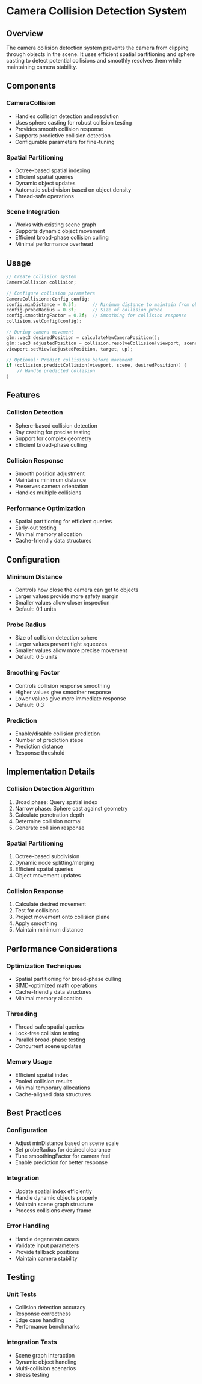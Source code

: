 # Camera Collision Detection System

## Overview
The camera collision detection system prevents the camera from clipping through objects in the scene. It uses efficient spatial partitioning and sphere casting to detect potential collisions and smoothly resolves them while maintaining camera stability.

## Components

### CameraCollision
- Handles collision detection and resolution
- Uses sphere casting for robust collision testing
- Provides smooth collision response
- Supports predictive collision detection
- Configurable parameters for fine-tuning

### Spatial Partitioning
- Octree-based spatial indexing
- Efficient spatial queries
- Dynamic object updates
- Automatic subdivision based on object density
- Thread-safe operations

### Scene Integration
- Works with existing scene graph
- Supports dynamic object movement
- Efficient broad-phase collision culling
- Minimal performance overhead

## Usage

```cpp
// Create collision system
CameraCollision collision;

// Configure collision parameters
CameraCollision::Config config;
config.minDistance = 0.5f;      // Minimum distance to maintain from objects
config.probeRadius = 0.3f;      // Size of collision probe
config.smoothingFactor = 0.3f;  // Smoothing for collision response
collision.setConfig(config);

// During camera movement
glm::vec3 desiredPosition = calculateNewCameraPosition();
glm::vec3 adjustedPosition = collision.resolveCollision(viewport, scene, desiredPosition);
viewport.setView(adjustedPosition, target, up);

// Optional: Predict collisions before movement
if (collision.predictCollision(viewport, scene, desiredPosition)) {
    // Handle predicted collision
}
```

## Features

### Collision Detection
- Sphere-based collision detection
- Ray casting for precise testing
- Support for complex geometry
- Efficient broad-phase culling

### Collision Response
- Smooth position adjustment
- Maintains minimum distance
- Preserves camera orientation
- Handles multiple collisions

### Performance Optimization
- Spatial partitioning for efficient queries
- Early-out testing
- Minimal memory allocation
- Cache-friendly data structures

## Configuration

### Minimum Distance
- Controls how close the camera can get to objects
- Larger values provide more safety margin
- Smaller values allow closer inspection
- Default: 0.1 units

### Probe Radius
- Size of collision detection sphere
- Larger values prevent tight squeezes
- Smaller values allow more precise movement
- Default: 0.5 units

### Smoothing Factor
- Controls collision response smoothing
- Higher values give smoother response
- Lower values give more immediate response
- Default: 0.3

### Prediction
- Enable/disable collision prediction
- Number of prediction steps
- Prediction distance
- Response threshold

## Implementation Details

### Collision Detection Algorithm
1. Broad phase: Query spatial index
2. Narrow phase: Sphere cast against geometry
3. Calculate penetration depth
4. Determine collision normal
5. Generate collision response

### Spatial Partitioning
1. Octree-based subdivision
2. Dynamic node splitting/merging
3. Efficient spatial queries
4. Object movement updates

### Collision Response
1. Calculate desired movement
2. Test for collisions
3. Project movement onto collision plane
4. Apply smoothing
5. Maintain minimum distance

## Performance Considerations

### Optimization Techniques
- Spatial partitioning for broad-phase culling
- SIMD-optimized math operations
- Cache-friendly data structures
- Minimal memory allocation

### Threading
- Thread-safe spatial queries
- Lock-free collision testing
- Parallel broad-phase testing
- Concurrent scene updates

### Memory Usage
- Efficient spatial index
- Pooled collision results
- Minimal temporary allocations
- Cache-aligned data structures

## Best Practices

### Configuration
- Adjust minDistance based on scene scale
- Set probeRadius for desired clearance
- Tune smoothingFactor for camera feel
- Enable prediction for better response

### Integration
- Update spatial index efficiently
- Handle dynamic objects properly
- Maintain scene graph structure
- Process collisions every frame

### Error Handling
- Handle degenerate cases
- Validate input parameters
- Provide fallback positions
- Maintain camera stability

## Testing

### Unit Tests
- Collision detection accuracy
- Response correctness
- Edge case handling
- Performance benchmarks

### Integration Tests
- Scene graph interaction
- Dynamic object handling
- Multi-collision scenarios
- Stress testing
